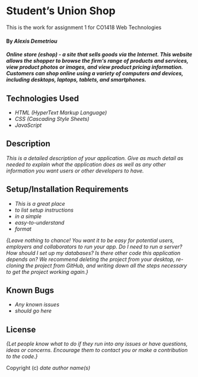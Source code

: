 # Student’s Union Shop

This is the work for assignment 1 for CO1418 Web Technologies

#### By _**Alexis Demetriou**_

#### _Online store (eshop) - a site that sells goods via the Internet. This website allows the shopper to browse the firm's range of products and services, view product photos or images, and view product pricing information. Customers can shop online using a variety of computers and devices, including desktops, laptops, tablets, and smartphones._

## Technologies Used

* _HTML (HyperText Markup Language)_
* _CSS (Cascading Style Sheets)_
* _JavaScript_

## Description

_This is a detailed description of your application. Give as much detail as needed to explain what the application does as well as any other information you want users or other developers to have._

## Setup/Installation Requirements

* _This is a great place_
* _to list setup instructions_
* _in a simple_
* _easy-to-understand_
* _format_

_{Leave nothing to chance! You want it to be easy for potential users, employers and collaborators to run your app. Do I need to run a server? How should I set up my databases? Is there other code this application depends on? We recommend deleting the project from your desktop, re-cloning the project from GitHub, and writing down all the steps necessary to get the project working again.}_

## Known Bugs

* _Any known issues_
* _should go here_

## License

_{Let people know what to do if they run into any issues or have questions, ideas or concerns.  Encourage them to contact you or make a contribution to the code.}_

Copyright (c) _date_ _author name(s)_
